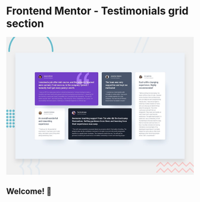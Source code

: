 # Frontend Mentor - Testimonials grid section

![Design preview for the Testimonials grid section coding challenge](./design/desktop-preview.jpg)

## Welcome! 👋









